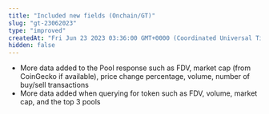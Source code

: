 ```yaml
---
title: "Included new fields (Onchain/GT)"
slug: "gt-23062023"
type: "improved"
createdAt: "Fri Jun 23 2023 03:36:00 GMT+0000 (Coordinated Universal Time)"
hidden: false
---
```

- More data added to the Pool response such as FDV, market cap (from CoinGecko if available), price change percentage, volume, number of buy/sell transactions
- More data added when querying for token such as FDV, volume, market cap, and the top 3 pools